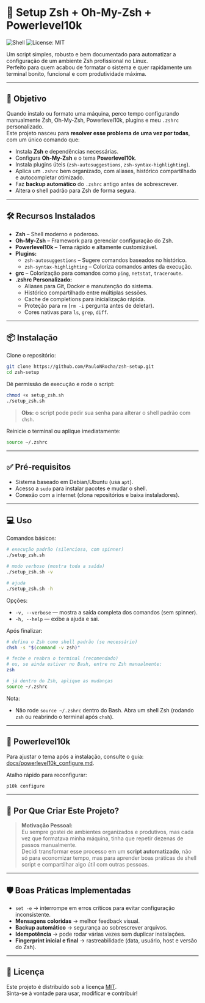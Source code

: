 # 🚀 Setup Zsh + Oh-My-Zsh + Powerlevel10k

![Shell](https://img.shields.io/badge/shell-zsh-green?logo=gnu-bash&logoColor=white)
![License: MIT](https://img.shields.io/badge/License-MIT-blue.svg)


Um script simples, robusto e bem documentado para automatizar a configuração de um ambiente Zsh profissional no Linux.  
Perfeito para quem acabou de formatar o sistema e quer rapidamente um terminal bonito, funcional e com produtividade máxima.

---

## 🎯 Objetivo

Quando instalo ou formato uma máquina, perco tempo configurando manualmente Zsh, Oh-My-Zsh, Powerlevel10k, plugins e meu `.zshrc` personalizado.  
Este projeto nasceu para **resolver esse problema de uma vez por todas**, com um único comando que:

- Instala **Zsh** e dependências necessárias.
- Configura **Oh-My-Zsh** e o tema **Powerlevel10k**.
- Instala plugins úteis (`zsh-autosuggestions`, `zsh-syntax-highlighting`).
- Aplica um `.zshrc` bem organizado, com aliases, histórico compartilhado e autocompletar otimizado.
- Faz **backup automático** do `.zshrc` antigo antes de sobrescrever.
- Altera o shell padrão para Zsh de forma segura.

---

<!-- Seção de Demonstração removida -->

## 🛠 Recursos Instalados

- **Zsh** – Shell moderno e poderoso.
- **Oh-My-Zsh** – Framework para gerenciar configuração do Zsh.
- **Powerlevel10k** – Tema rápido e altamente customizável.
- **Plugins:**
  - `zsh-autosuggestions` – Sugere comandos baseados no histórico.
  - `zsh-syntax-highlighting` – Coloriza comandos antes da execução.
- **grc** – Colorização para comandos como `ping`, `netstat`, `traceroute`.
- **.zshrc Personalizado:**
  - Aliases para Git, Docker e manutenção do sistema.
  - Histórico compartilhado entre múltiplas sessões.
  - Cache de completions para inicialização rápida.
  - Proteção para `rm` (`rm -i` pergunta antes de deletar).
  - Cores nativas para `ls`, `grep`, `diff`.

---

## 📦 Instalação

Clone o repositório:

```bash
git clone https://github.com/PauloNRocha/zsh-setup.git
cd zsh-setup
```

Dê permissão de execução e rode o script:

```bash
chmod +x setup_zsh.sh
./setup_zsh.sh
```

> **Obs:** o script pode pedir sua senha para alterar o shell padrão com `chsh`.

Reinicie o terminal ou aplique imediatamente:

```bash
source ~/.zshrc
```

---

## ✅ Pré-requisitos

- Sistema baseado em Debian/Ubuntu (usa `apt`).
- Acesso a `sudo` para instalar pacotes e mudar o shell.
- Conexão com a internet (clona repositórios e baixa instaladores).

---

## 💻 Uso

Comandos básicos:

```bash
# execução padrão (silenciosa, com spinner)
./setup_zsh.sh

# modo verboso (mostra toda a saída)
./setup_zsh.sh -v

# ajuda
./setup_zsh.sh -h
```

Opções:

- `-v, --verbose` — mostra a saída completa dos comandos (sem spinner).
- `-h, --help` — exibe a ajuda e sai.

Após finalizar:

```bash
# defina o Zsh como shell padrão (se necessário)
chsh -s "$(command -v zsh)"

# feche e reabra o terminal (recomendado)
# ou, se ainda estiver no Bash, entre no Zsh manualmente:
zsh

# já dentro do Zsh, aplique as mudanças
source ~/.zshrc
```

Nota:
- Não rode `source ~/.zshrc` dentro do Bash. Abra um shell Zsh (rodando `zsh` ou reabrindo o terminal após `chsh`).

---

## 🎨 Powerlevel10k

Para ajustar o tema após a instalação, consulte o guia: [docs/powerlevel10k_configure.md](docs/powerlevel10k_configure.md).

Atalho rápido para reconfigurar:

```bash
p10k configure
```

---

## 🧠 Por Que Criar Este Projeto?

> **Motivação Pessoal:**  
> Eu sempre gostei de ambientes organizados e produtivos, mas cada vez que formatava minha máquina, tinha que repetir dezenas de passos manualmente.  
> Decidi transformar esse processo em um **script automatizado**, não só para economizar tempo, mas para aprender boas práticas de shell script e compartilhar algo útil com outras pessoas.

---

## 🛡 Boas Práticas Implementadas

- `set -e` → interrompe em erros críticos para evitar configuração inconsistente.
- **Mensagens coloridas** → melhor feedback visual.
- **Backup automático** → segurança ao sobrescrever arquivos.
- **Idempotência** → pode rodar várias vezes sem duplicar instalações.
- **Fingerprint inicial e final** → rastreabilidade (data, usuário, host e versão do Zsh).

---

## 📜 Licença

Este projeto é distribuído sob a licença [MIT](LICENSE).  
Sinta-se à vontade para usar, modificar e contribuir!
